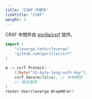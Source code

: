 ```yaml
---
title: "CSRF 中間件"
linkTitle: "CSRF"
weight: 3
---
```


CRSF 中間件由 [gorilla/csrf](https://github.com/gorilla/csrf) 提供。

```go
import (
    "clevergo.tech/clevergo"
    "github.com/gorilla/csrf"
)
```

```go
m := csrf.Protect(
    []byte("32-byte-long-auth-key"),
    csrf.Secure(false), // 本地開發
    // 其他選項
)
router.Use(clevergo.WrapHH(m))
```
